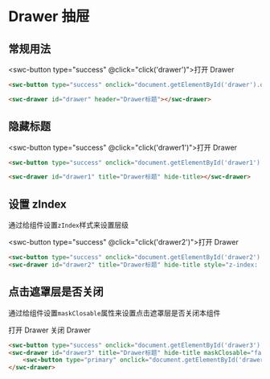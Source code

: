 # Drawer 抽屉

## 常规用法

<swc-button type="success" @click="click('drawer')">打开 Drawer</swc-button>

<swc-drawer id="drawer" header="Drawer标题"></swc-drawer>

```html
<swc-button type="success" onclick="document.getElementById('drawer').open()">打开 Drawer</swc-button>

<swc-drawer id="drawer" header="Drawer标题"></swc-drawer>
```

## 隐藏标题

<swc-button type="success" @click="click('drawer1')">打开 Drawer</swc-button>

<swc-drawer id="drawer1" title="Drawer标题" hide-title></swc-drawer>

```html
<swc-button type="success" onclick="document.getElementById('drawer1').open()">打开 Drawer</swc-button>

<swc-drawer id="drawer1" title="Drawer标题" hide-title></swc-drawer>
```

## 设置 zIndex

通过给组件设置`zIndex`样式来设置层级

<swc-button type="success" @click="click('drawer2')">打开 Drawer</swc-button>
<swc-drawer id="drawer2" title="Drawer标题" hide-title style="z-index: 9000;"></swc-drawer>

```html
<swc-button type="success" onclick="document.getElementById('drawer2').open()"> 打开 Drawer </swc-button>
<swc-drawer id="drawer2" title="Drawer标题" hide-title style="z-index: 9000;"></swc-drawer>
```

## 点击遮罩层是否关闭

通过给组件设置`maskClosable`属性来设置点击遮罩层是否关闭本组件

<swc-button type="success" onclick="document.getElementById('drawer3').open()">打开 Drawer</swc-button>
<swc-drawer id="drawer3" title="Drawer标题" hide-title maskClosable="false">
<swc-button type="primary" onclick="document.getElementById('drawer3').close()">关闭 Drawer</swc-button>
</swc-drawer>

```html
<swc-button type="success" onclick="document.getElementById('drawer3').open()">打开 Drawer</swc-button>
<swc-drawer id="drawer3" title="Drawer标题" hide-title maskClosable="false">
    <swc-button type="primary" onclick="document.getElementById('drawer3').close()">关闭 Drawer</swc-button>
</swc-drawer>
```

<script setup>
const click = (className)=>{
    document.getElementById(className).open()
}
</script>
